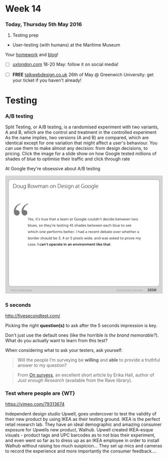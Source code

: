 # Week 14

### Today, Thursday 5th May 2016

1. Testing prep
* User-testing (with humans) at the Maritime Museum

Your [homework](#homework) and [blog](#blog)!

* [ ] [uxlondon.com](http://2016.uxlondon.com/) 18-20 May: follow it on social media!
* [ ] **FREE** [talkwebdesign.co.uk](http://talkwebdesign.co.uk/) 26th of May @ Greenwich University: get your ticket if you haven't already!


# Testing


### A/B testing

Split Testing, or A/B testing, is a randomised experiment with two variants, A and B, which are the control and treatment in the controlled experiment
As the name implies, two versions (A and B) are compared, which are identical except for one variation that might affect a user's behaviour.
You can use them to make almost any decision: from design decisions, to pricing.
Click the image for a slide show on how Google tested millions of shades of blue to optimise their traffic and click through rate

At Google they're obsessive about A/B testing

[![](assets/google-ab-testing.png)](http://www.slideshare.net/andrew_null/metrics-driven-design-by-joshua-porter/4-Doug_Bowman_on_Design_at)


### 5 seconds

http://fivesecondtest.com/

Picking the right **question(s)** to ask after the 5 seconds impression is key.

Don't just use the default ones (like the horrible *Is the brand memorable?*). What do you actually want to learn from this test? 

When considering what to ask your testers, ask yourself:

> Will the people I’m surveying be **willing** and **able** to provide a truthful answer to my question?

> From [On surveys](https://medium.com/research-things/on-surveys-5a73dda5e9a0#.3vujbmw95), an excellent short article by Erika Hall, author of *Just enough Research* (available from the Rave library). 


### Test where people are {WT}

https://vimeo.com/79313674

Independent design studio Upwell, goes undercover to test the validity of their new product by using IKEA as their testing ground.
IKEA is the perfect retail research lab. They have an ideal demographic and amazing consumer exposure for Upwells new product, Walhub. Upwell created IKEA-esque visuals - product tags and UPC barcodes as to not bias their experiment, and even went so far as to dress up as an IKEA employee in order to install Walhub without raising too much suspicion… They set up mics and cameras to record the experience and more importantly the consumer feedback….